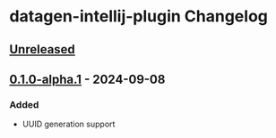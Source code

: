 <!-- Keep a Changelog guide -> https://keepachangelog.com -->

# datagen-intellij-plugin Changelog

## [Unreleased]

## [0.1.0-alpha.1] - 2024-09-08

### Added

- UUID generation support

[Unreleased]: https://github.com/rsolmano/datagen-intellij-plugin/compare/v0.1.0-alpha.1...HEAD
[0.1.0-alpha.1]: https://github.com/rsolmano/datagen-intellij-plugin/commits/v0.1.0-alpha.1
